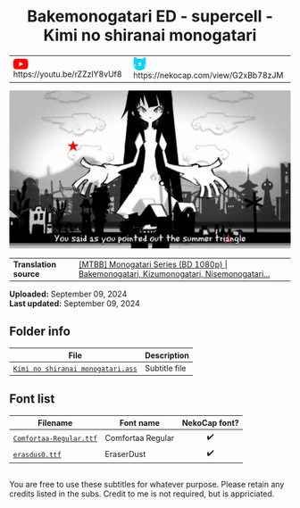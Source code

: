 
<h1 align='center'>Bakemonogatari ED - supercell - Kimi no shiranai monogatari</h1>

<table align='center'>
    <tr>
        <td> <img src='../.img/youtube.svg' alt='YouTube' width=27 align='center'> &nbsp https://youtu.be/rZZzlY8vUf8 </td>
        <td> <img src='../.img/nekocap.svg' alt='NekoCap' width=23 align='center'> &nbsp https://nekocap.com/view/G2xBb78zJM </td>
    </tr>
</table>

[![](./preview.webp)](https://www.youtube.com/watch?v=rZZzlY8vUf8&nekocap=G2xBb78zJM)

<table align='center'>
    <tr>
        <!-- Translation source -->
        <td><b>Translation source</b></td>
        <!--  [[MTBB] Monogatari Series (BD 1080p) | Bakemonogatari, Kizumonogatari, Nisemonogatari...](https://nyaa.si/view/1582135) -->
        <td><a href="https://nyaa.si/view/1582135">[MTBB] Monogatari Series (BD 1080p) | Bakemonogatari, Kizumonogatari, Nisemonogatari...</a></td>
    </tr>
</table>

**Uploaded:** September 09, 2024  
**Last updated:** September 09, 2024

<!-- Description goes here -->

## Folder info

| File | Description |
| ---- | ----------- |
[`Kimi no shiranai monogatari.ass`](Kimi%20no%20shiranai%20monogatari.ass) | Subtitle file |

## Font list

| Filename | Font name | NekoCap font? |
| ---- | ---- | :--: |
 [`Comfortaa-Regular.ttf`](https://github.com/abrokecube/subtitles-fonts/tree/main/NekoCap%20fonts/Comfortaa-Regular.ttf) | Comfortaa Regular | ✔️ |
 [`erasdus0.ttf`](https://github.com/abrokecube/subtitles-fonts/tree/main/NekoCap%20fonts/erasdus0.ttf) | EraserDust | ✔️ |

<!-- Permissions -->
## 
You are free to use these subtitles for whatever purpose. Please retain any credits listed in the subs. Credit to me is not required, but is appriciated.
